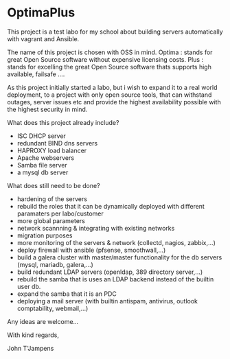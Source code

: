 # OptimaPlus

This  project is a test labo for my school about building servers automatically with vagrant and Ansible.

The name of this project is chosen with OSS in mind.
Optima : stands for great Open Source software without expensive licensing costs.
Plus : stands for excelling the great Open Source software thats supports high available, failsafe ....

As this project initially started a labo, but i wish to expand it to a real world deployment, to a project with only open source tools, that can withstand outages,
server issues etc and provide the highest availability possible with the highest security in mind.

What does this project already include?

- ISC DHCP server
- redundant BIND dns servers
- HAPROXY load balancer
- Apache webservers
- Samba file server
- a mysql db server

What does still need to be done?

- hardening of the servers
- rebuild the roles that it can be dynamically deployed with different paramaters per labo/customer
- more global parameters
- network scannning & integrating with existing networks
- migration purposes
- more monitoring of the servers & network (collectd, nagios, zabbix,...)
- deploy firewall with ansible (pfsense, smoothwall,...)
- build a galera cluster with master/master functionality for the db servers (mysql, mariadb, galera,...)
- build redundant LDAP servers (openldap, 389 directory server,...)
- rebuild the samba that is uses an LDAP backend instead of the builtin user db.
- expand the samba that it is an PDC
- deploying a mail server (with builtin antispam, antivirus, outlook comptability, webmail,...)

Any ideas are welcome...

With kind regards,

John T'Jampens 

